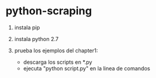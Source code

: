 # python-scraping

1) instala pip

2) instala python 2.7

3) prueba los ejemplos del chapter1:
      * descarga los scripts en *.py
      * ejecuta "python script.py" en la linea de comandos
